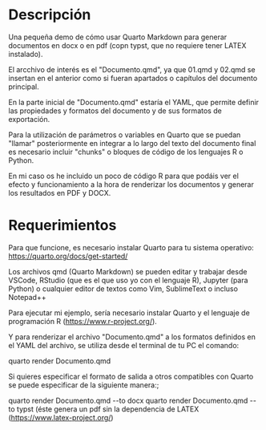 # Descripción

Una pequeña demo de cómo usar Quarto Markdown para generar documentos en docx o en pdf (copn typst, que no requiere tener LATEX instalado).

El arcchivo de interés es el "Documento.qmd", ya que 01.qmd y 02.qmd se insertan en el anterior como si fueran apartados o capítulos del documento principal.

En la parte inicial de "Documento.qmd" estaría el YAML, que permite definir las propiedades y formatos del documento y de sus formatos de exportación.

Para la utilización de parámetros o variables en Quarto que se puedan "llamar" posteriormente en integrar a lo largo del texto del documento final es necesario incluir "chunks" o bloques de código de los lenguajes R o Python.

En mi caso os he incluido un poco de código R para que podáis ver el efecto y funcionamiento a la hora de renderizar los documentos y generar los resultados en PDF y DOCX.

# Requerimientos

Para que funcione, es necesario instalar Quarto para tu sistema operativo: https://quarto.org/docs/get-started/

Los archivos qmd (Quarto Markdown) se pueden editar y trabajar desde VSCode, RStudio (que es el que uso yo con el lenguaje R), Jupyter (para Python) o cualquier editor de textos como Vim, SublimeText o incluso Notepad++

Para ejecutar mi ejemplo, sería necesario instalar Quarto y el lenguaje de programación R (https://www.r-project.org/).

Y para renderizar el archivo "Documento.qmd" a los formatos definidos en el YAML del archivo, se utiliza desde el terminal de tu PC el comando:

quarto render Documento.qmd

Si quieres especificar el formato de salida a otros compatibles con Quarto se puede especificar de la siguiente manera:;

quarto render Documento.qmd --to docx
quarto render Documento.qmd --to typst (éste genera un pdf sin la dependencia de LATEX (https://www.latex-project.org/)

